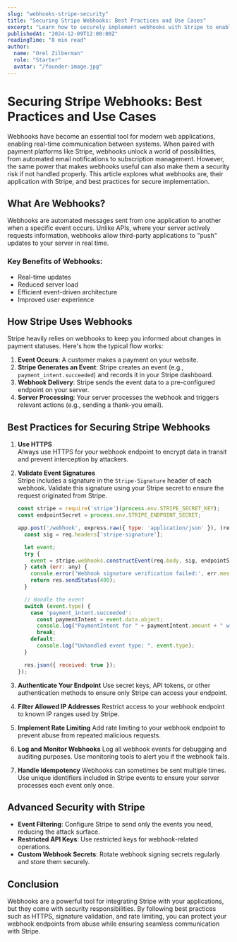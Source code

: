 ```yaml
---
slug: "webhooks-stripe-security"
title: "Securing Stripe Webhooks: Best Practices and Use Cases"
excerpt: "Learn how to securely implement webhooks with Stripe to enable real-time functionality without compromising your application's safety."
publishedAt: "2024-12-09T12:00:00Z"
readingTime: "8 min read"
author:
  name: "Orel Zilberman"
  role: "Starter"
  avatar: "/founder-image.jpg"
---
```


# Securing Stripe Webhooks: Best Practices and Use Cases

Webhooks have become an essential tool for modern web applications, enabling real-time communication between systems. When paired with payment platforms like Stripe, webhooks unlock a world of possibilities, from automated email notifications to subscription management. However, the same power that makes webhooks useful can also make them a security risk if not handled properly. This article explores what webhooks are, their application with Stripe, and best practices for secure implementation.

## What Are Webhooks?

Webhooks are automated messages sent from one application to another when a specific event occurs. Unlike APIs, where your server actively requests information, webhooks allow third-party applications to "push" updates to your server in real time.

### Key Benefits of Webhooks:
- Real-time updates
- Reduced server load
- Efficient event-driven architecture
- Improved user experience

## How Stripe Uses Webhooks

Stripe heavily relies on webhooks to keep you informed about changes in payment statuses. Here's how the typical flow works:
1. **Event Occurs**: A customer makes a payment on your website.
2. **Stripe Generates an Event**: Stripe creates an event (e.g., `payment_intent.succeeded`) and records it in your Stripe dashboard.
3. **Webhook Delivery**: Stripe sends the event data to a pre-configured endpoint on your server.
4. **Server Processing**: Your server processes the webhook and triggers relevant actions (e.g., sending a thank-you email).

## Best Practices for Securing Stripe Webhooks

1. **Use HTTPS**  
   Always use HTTPS for your webhook endpoint to encrypt data in transit and prevent interception by attackers.

2. **Validate Event Signatures**  
   Stripe includes a signature in the `Stripe-Signature` header of each webhook. Validate this signature using your Stripe secret to ensure the request originated from Stripe.

   ```javascript
   const stripe = require('stripe')(process.env.STRIPE_SECRET_KEY);
   const endpointSecret = process.env.STRIPE_ENDPOINT_SECRET;

   app.post('/webhook', express.raw({ type: 'application/json' }), (req, res) => {
     const sig = req.headers['stripe-signature'];

     let event;
     try {
       event = stripe.webhooks.constructEvent(req.body, sig, endpointSecret);
     } catch (err: any) {
       console.error('Webhook signature verification failed:', err.message);
       return res.sendStatus(400);
     }

     // Handle the event
     switch (event.type) {
       case 'payment_intent.succeeded':
         const paymentIntent = event.data.object;
         console.log("PaymentIntent for " + paymentIntent.amount + " was successful!");
         break;
       default:
         console.log("Unhandled event type: ", event.type);
     }

     res.json({ received: true });
   });

3. **Authenticate Your Endpoint** 
Use secret keys, API tokens, or other authentication methods to ensure only Stripe can access your endpoint.

4. **Filter Allowed IP Addresses**
Restrict access to your webhook endpoint to known IP ranges used by Stripe.

5. **Implement Rate Limiting**
Add rate limiting to your webhook endpoint to prevent abuse from repeated malicious requests.

6. **Log and Monitor Webhooks**
Log all webhook events for debugging and auditing purposes. Use monitoring tools to alert you if the webhook fails.

7. **Handle Idempotency**
Webhooks can sometimes be sent multiple times. Use unique identifiers included in Stripe events to ensure your server processes each event only once.

## Advanced Security with Stripe
- **Event Filtering**: Configure Stripe to send only the events you need, reducing the attack surface.
- **Restricted API Keys**: Use restricted keys for webhook-related operations.
- **Custom Webhook Secrets**: Rotate webhook signing secrets regularly and store them securely.

## Conclusion
Webhooks are a powerful tool for integrating Stripe with your applications, but they come with security responsibilities. By following best practices such as HTTPS, signature validation, and rate limiting, you can protect your webhook endpoints from abuse while ensuring seamless communication with Stripe.

